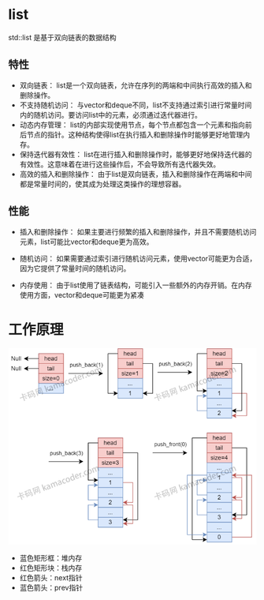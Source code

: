 # list

std::list 是基于双向链表的数据结构

## 特性

- 双向链表： list是一个双向链表，允许在序列的两端和中间执行高效的插入和删除操作。
- 不支持随机访问： 与vector和deque不同，list不支持通过索引进行常量时间内的随机访问。要访问list中的元素，必须通过迭代器进行。
- 动态内存管理： list的内部实现使用节点，每个节点都包含一个元素和指向前后节点的指针。这种结构使得list在执行插入和删除操作时能够更好地管理内存。
- 保持迭代器有效性： list在进行插入和删除操作时，能够更好地保持迭代器的有效性。这意味着在进行这些操作后，不会导致所有迭代器失效。
- 高效的插入和删除操作： 由于list是双向链表，插入和删除操作在两端和中间都是常量时间的，使其成为处理这类操作的理想容器。

## 性能

- 插入和删除操作： 如果主要进行频繁的插入和删除操作，并且不需要随机访问元素，list可能比vector和deque更为高效。

- 随机访问： 如果需要通过索引进行随机访问元素，使用vector可能更为合适，因为它提供了常量时间的随机访问。

- 内存使用： 由于list使用了链表结构，可能引入一些额外的内存开销。在内存使用方面，vector和deque可能更为紧凑



# 工作原理

![img](assets/202404031645007.png)

- 蓝色矩形框：堆内存
- 红色矩形块：栈内存
- 红色箭头：next指针
- 蓝色箭头：prev指针